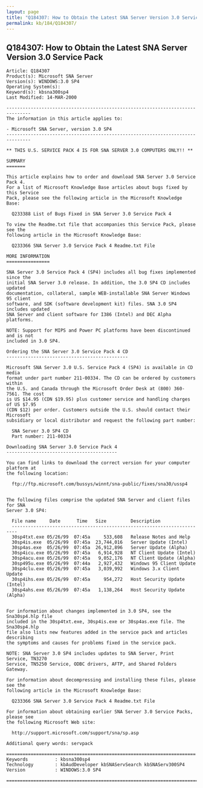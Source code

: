 ```yaml
---
layout: page
title: "Q184307: How to Obtain the Latest SNA Server Version 3.0 Service Pack"
permalink: kb/184/Q184307/
---
```


## Q184307: How to Obtain the Latest SNA Server Version 3.0 Service Pack

	Article: Q184307
	Product(s): Microsoft SNA Server
	Version(s): WINDOWS:3.0 SP4
	Operating System(s): 
	Keyword(s): kbsna300sp4
	Last Modified: 14-MAR-2000
	
	-------------------------------------------------------------------------------
	The information in this article applies to:
	
	- Microsoft SNA Server, version 3.0 SP4 
	-------------------------------------------------------------------------------
	
	** THIS U.S. SERVICE PACK 4 IS FOR SNA SERVER 3.0 COMPUTERS ONLY!! **
	
	SUMMARY
	=======
	
	This article explains how to order and download SNA Server 3.0 Service Pack 4.
	For a list of Microsoft Knowledge Base articles about bugs fixed by this Service
	Pack, please see the following article in the Microsoft Knowledge Base:
	
	  Q233388 List of Bugs Fixed in SNA Server 3.0 Service Pack 4
	
	To view the Readme.txt file that accompanies this Service Pack, please see the
	following article in the Microsoft Knowledge Base:
	
	  Q233366 SNA Server 3.0 Service Pack 4 Readme.txt File
	
	MORE INFORMATION
	================
	
	SNA Server 3.0 Service Pack 4 (SP4) includes all bug fixes implemented since the
	initial SNA Server 3.0 release. In addition, the 3.0 SP4 CD includes updated
	documentation, collateral, sample WEB-installable SNA Server Windows 95 client
	software, and SDK (software development kit) files. SNA 3.0 SP4 includes updated
	SNA Server and client software for I386 (Intel) and DEC Alpha platforms.
	
	NOTE: Support for MIPS and Power PC platforms have been discontinued and is not
	included in 3.0 SP4.
	
	Ordering the SNA Server 3.0 Service Pack 4 CD
	---------------------------------------------
	
	Microsoft SNA Server 3.0 U.S. Service Pack 4 (SP4) is available in CD media
	format under part number 211-00334. The CD can be ordered by customers within
	the U.S. and Canada through the Microsoft Order Desk at (800) 360-7561. The cost
	is US $14.95 (CDN $19.95) plus customer service and handling charges of US $7.95
	(CDN $12) per order. Customers outside the U.S. should contact their Microsoft
	subsidiary or local distributor and request the following part number:
	
	  SNA Server 3.0 SP4 CD
	  Part number: 211-00334
	
	Downloading SNA Server 3.0 Service Pack 4
	-----------------------------------------
	
	You can find links to download the correct version for your computer platform at
	the following location:
	
	  ftp://ftp.microsoft.com/bussys/winnt/sna-public/fixes/sna30/ussp4
	
	
	The following files comprise the updated SNA Server and client files for SNA
	Server 3.0 SP4:
	
	  File name     Date      Time   Size         Description
	  ------------------------------------------------------------------------
	  30sp4txt.exe 05/26/99  07:45a     533,608   Release Notes and Help 
	  30sp4is.exe  05/26/99  07:45a  23,744,016   Server Update (Intel) 
	  30sp4as.exe  05/26/99  07:45a  26,912,896   Server Update (Alpha) 
	  30sp4icu.exe 05/26/99  07:45a   6,914,928   NT Client Update (Intel) 
	  30sp4acu.exe 05/26/99  07:45a   9,052,176   NT Client Update (Alpha) 
	  30sp495u.exe 05/26/99  07:44a   2,927,432   Windows 95 Client Update 
	  30sp4clu.exe 05/26/99  07:45a   3,039,992   Windows 3.x Client Update 
	  30sp4ihs.exe 05/26/99  07:45a     954,272   Host Security Update (Intel) 
	  30sp4ahs.exe 05/26/99  07:45a   1,138,264   Host Security Update (Alpha)
	
	
	For information about changes implemented in 3.0 SP4, see the Sna30sp4.hlp file
	included in the 30sp4txt.exe, 30sp4is.exe or 30sp4as.exe file. The Sna30sp4.hlp
	file also lists new features added in the service pack and articles describing
	the symptoms and causes for problems fixed in the service pack.
	
	NOTE: SNA Server 3.0 SP4 includes updates to SNA Server, Print Service, TN3270
	Service, TN5250 Service, ODBC drivers, AFTP, and Shared Folders Gateway.
	
	For information about decompressing and installing these files, please see the
	following article in the Microsoft Knowledge Base:
	
	  Q233366 SNA Server 3.0 Service Pack 4 Readme.txt File
	
	For information about obtaining earlier SNA Server 3.0 Service Packs, please see
	the following Microsoft Web site:
	
	  http://support.microsoft.com/support/sna/sp.asp
	
	Additional query words: servpack
	
	======================================================================
	Keywords          : kbsna300sp4 
	Technology        : kbAudDeveloper kbSNAServSearch kbSNAServ300SP4
	Version           : WINDOWS:3.0 SP4
	
	=============================================================================
	
